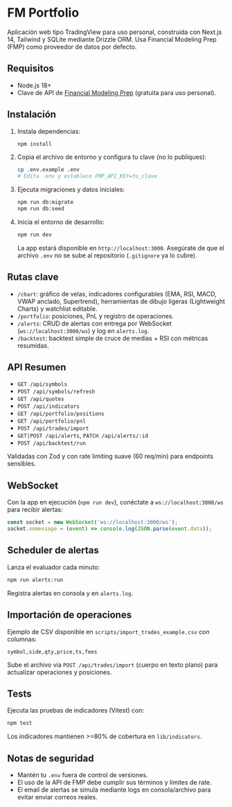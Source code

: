 # FM Portfolio

Aplicación web tipo TradingView para uso personal, construida con Next.js 14, Tailwind y SQLite mediante Drizzle ORM. Usa Financial Modeling Prep (FMP) como proveedor de datos por defecto.

## Requisitos

- Node.js 18+
- Clave de API de [Financial Modeling Prep](https://financialmodelingprep.com/developer/docs/) (gratuita para uso personal).

## Instalación

1. Instala dependencias:

   ```bash
   npm install
   ```

2. Copia el archivo de entorno y configura tu clave (no lo publiques):

   ```bash
   cp .env.example .env
   # Edita .env y establece FMP_API_KEY=tu_clave
   ```

3. Ejecuta migraciones y datos iniciales:

   ```bash
   npm run db:migrate
   npm run db:seed
   ```

4. Inicia el entorno de desarrollo:

   ```bash
   npm run dev
   ```

   La app estará disponible en `http://localhost:3000`. Asegúrate de que el archivo `.env` no se sube al repositorio (`.gitignore` ya lo cubre).

## Rutas clave

- `/chart`: gráfico de velas, indicadores configurables (EMA, RSI, MACD, VWAP anclado, Supertrend), herramientas de dibujo ligeras (Lightweight Charts) y watchlist editable.
- `/portfolio`: posiciones, PnL y registro de operaciones.
- `/alerts`: CRUD de alertas con entrega por WebSocket (`ws://localhost:3000/ws`) y log en `alerts.log`.
- `/backtest`: backtest simple de cruce de medias + RSI con métricas resumidas.

## API Resumen

- `GET /api/symbols`
- `POST /api/symbols/refresh`
- `GET /api/quotes`
- `POST /api/indicators`
- `GET /api/portfolio/positions`
- `GET /api/portfolio/pnl`
- `POST /api/trades/import`
- `GET|POST /api/alerts`, `PATCH /api/alerts/:id`
- `POST /api/backtest/run`

Validadas con Zod y con rate limiting suave (60 req/min) para endpoints sensibles.

## WebSocket

Con la app en ejecución (`npm run dev`), conéctate a `ws://localhost:3000/ws` para recibir alertas:

```js
const socket = new WebSocket('ws://localhost:3000/ws');
socket.onmessage = (event) => console.log(JSON.parse(event.data));
```

## Scheduler de alertas

Lanza el evaluador cada minuto:

```bash
npm run alerts:run
```

Registra alertas en consola y en `alerts.log`.

## Importación de operaciones

Ejemplo de CSV disponible en `scripts/import_trades_example.csv` con columnas:

```
symbol,side,qty,price,ts,fees
```

Sube el archivo vía `POST /api/trades/import` (cuerpo en texto plano) para actualizar operaciones y posiciones.

## Tests

Ejecuta las pruebas de indicadores (Vitest) con:

```bash
npm test
```

Los indicadores mantienen >=80% de cobertura en `lib/indicators`.

## Notas de seguridad

- Mantén tu `.env` fuera de control de versiones.
- El uso de la API de FMP debe cumplir sus términos y límites de rate.
- El email de alertas se simula mediante logs en consola/archivo para evitar enviar correos reales.
